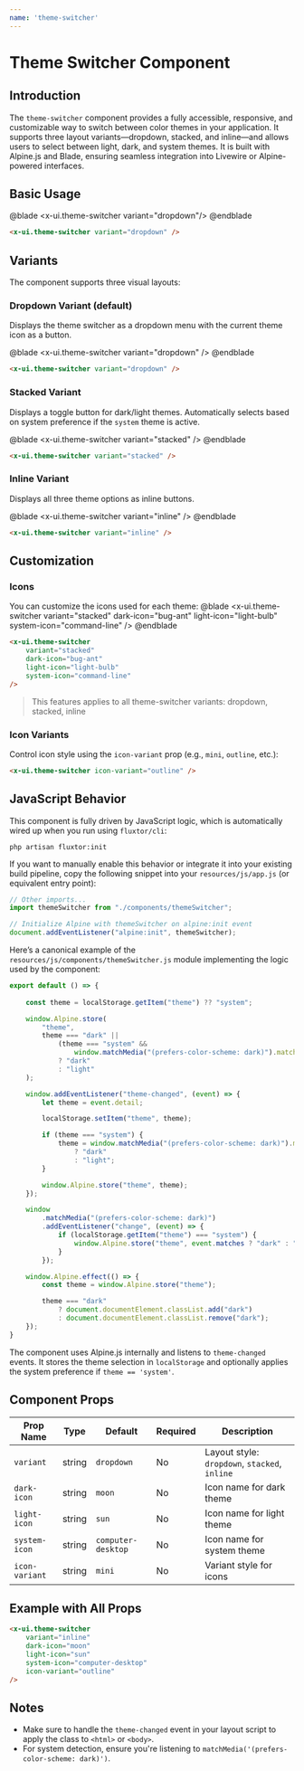 ```yaml
---
name: 'theme-switcher'
---
```



# Theme Switcher Component

## Introduction

The `theme-switcher` component provides a fully accessible, responsive, and customizable way to switch between color themes in your application. It supports three layout variants—dropdown, stacked, and inline—and allows users to select between light, dark, and system themes. It is built with Alpine.js and Blade, ensuring seamless integration into Livewire or Alpine-powered interfaces.

## Basic Usage

@blade 
<x-demo class="flex items-center justify-center">
    <x-ui.theme-switcher variant="dropdown"/> 
</x-demo>
@endblade

```html
<x-ui.theme-switcher variant="dropdown" />
```

## Variants

The component supports three visual layouts:

### Dropdown Variant (default)

Displays the theme switcher as a dropdown menu with the current theme icon as a button.

@blade 
<x-demo class="flex items-center justify-center">
    <x-ui.theme-switcher variant="dropdown" /> 
</x-demo>
@endblade

```html
<x-ui.theme-switcher variant="dropdown" />
```

### Stacked Variant

Displays a toggle button for dark/light themes. Automatically selects based on system preference if the `system` theme is active.

@blade 
<x-demo class="flex items-center justify-center">
    <x-ui.theme-switcher variant="stacked" />
</x-demo>
@endblade

```html
<x-ui.theme-switcher variant="stacked" />
```

### Inline Variant

Displays all three theme options as inline buttons.

@blade 
<x-demo class="flex items-center justify-center">
    <x-ui.theme-switcher variant="inline" />
</x-demo>
@endblade

```html
<x-ui.theme-switcher variant="inline" />
```

## Customization

### Icons

You can customize the icons used for each theme:
@blade 
<x-demo class="flex items-center justify-center">
    <x-ui.theme-switcher 
        variant="stacked"
        dark-icon="bug-ant"
        light-icon="light-bulb"
        system-icon="command-line"
    />
</x-demo>
@endblade

```html
<x-ui.theme-switcher
    variant="stacked" 
    dark-icon="bug-ant"
    light-icon="light-bulb"
    system-icon="command-line"
/>
```
>  This features applies to all theme-switcher variants: dropdown, stacked, inline

### Icon Variants

Control icon style using the `icon-variant` prop (e.g., `mini`, `outline`, etc.):

```html
<x-ui.theme-switcher icon-variant="outline" />
```

## JavaScript Behavior

This component is fully driven by JavaScript logic, which is automatically wired up when you run using `fluxtor/cli`:

```shell
php artisan fluxtor:init
```

If you want to manually enable this behavior or integrate it into your existing build pipeline, copy the following snippet into your ``resources/js/app.js`` (or equivalent entry point):

```js
// Other imports...
import themeSwitcher from "./components/themeSwitcher";

// Initialize Alpine with themeSwitcher on alpine:init event
document.addEventListener("alpine:init", themeSwitcher);
```

Here’s a canonical example of the ``resources/js/components/themeSwitcher.js`` module implementing the logic used by the component:

```js
export default () => {
    
    const theme = localStorage.getItem("theme") ?? "system";

    window.Alpine.store(
        "theme",
        theme === "dark" ||
            (theme === "system" &&
                window.matchMedia("(prefers-color-scheme: dark)").matches)
            ? "dark"
            : "light"
    );

    window.addEventListener("theme-changed", (event) => {
        let theme = event.detail;

        localStorage.setItem("theme", theme);

        if (theme === "system") {
            theme = window.matchMedia("(prefers-color-scheme: dark)").matches
                ? "dark"
                : "light";
        }

        window.Alpine.store("theme", theme);
    });

    window
        .matchMedia("(prefers-color-scheme: dark)")
        .addEventListener("change", (event) => {
            if (localStorage.getItem("theme") === "system") {
                window.Alpine.store("theme", event.matches ? "dark" : "light");
            }
        });

    window.Alpine.effect(() => {
        const theme = window.Alpine.store("theme");

        theme === "dark"
            ? document.documentElement.classList.add("dark")
            : document.documentElement.classList.remove("dark");
    });
}
```

The component uses Alpine.js internally and listens to `theme-changed` events. It stores the theme selection in `localStorage` and optionally applies the system preference if `theme == 'system'`.



## Component Props

| Prop Name      | Type   | Default            | Required | Description                                   |
| -------------- | ------ | ------------------ | -------- | --------------------------------------------- |
| `variant`      | string | `dropdown`         | No       | Layout style: `dropdown`, `stacked`, `inline` |
| `dark-icon`    | string | `moon`             | No       | Icon name for dark theme                      |
| `light-icon`   | string | `sun`              | No       | Icon name for light theme                     |
| `system-icon`  | string | `computer-desktop` | No       | Icon name for system theme                    |
| `icon-variant` | string | `mini`             | No       | Variant style for icons                       |

## Example with All Props

```html
<x-ui.theme-switcher
    variant="inline"
    dark-icon="moon"
    light-icon="sun"
    system-icon="computer-desktop"
    icon-variant="outline"
/>
```

## Notes

* Make sure to handle the `theme-changed` event in your layout script to apply the class to `<html>` or `<body>`.
* For system detection, ensure you're listening to `matchMedia('(prefers-color-scheme: dark)')`.
